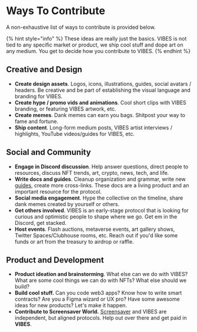 # Ways To Contribute

A non-exhaustive list of ways to contribute is provided below.

{% hint style="info" %}
These ideas are really just the basics. VIBES is not tied to any specific market or product, we ship cool stuff and dope art on any medium. You get to decide how you contribute to VIBES.
{% endhint %}

## Creative and Design

* **Create design assets**. Logos, icons, illustrations, guides, social avatars / headers. Be creative and be part of establishing the visual language and branding for VIBES.
* **Create hype / promo vids and animations**. Cool short clips with VIBES branding, or featuring VIBES artwork, etc.
* **Create memes**. Dank memes can earn you bags. Shitpost your way to fame and fortune.
* **Ship content**. Long-form medium posts, VIBES artist interviews / highlights, YouTube videos/guides for VIBES, etc. 

## Social and Community

* **Engage in Discord discussion**. Help answer questions, direct people to resources, discuss NFT trends, art, crypto, news, tech, and life.
* **Write docs and guides**. Cleanup organization and grammar, write new [guides](../../resources/guides/), create more cross-links. These docs are a living product and an important resource for the protocol.
* **Social media engagement**. Hype the collective on the timeline, share dank memes created by yourself or others. 
* **Get others involved**. VIBES is an early-stage protocol that is looking for curious and optimistic people to shape where we go. Get em in the Discord, get stacked.
* **Host events**. Flash auctions, metaverse events, art gallery shows, Twitter Spaces/Clubhouse rooms, etc. Reach out if you'd like some funds or art from the treasury to airdrop or raffle. 

## Product and Development

* **Product ideation and brainstorming**. What else can we do with VIBES? What are some cool things we can do with NFTs? What else should we build?
* **Build cool stuff.** Can you code web3 apps? Know how to write smart contracts? Are you a Figma wizard or UX pro? Have some awesome ideas for new products? Let's make it happen.
* **Contribute to Screensaver World.** [Screensaver](https://screensaver.world) and VIBES are independent, but aligned protocols. Help out over there and get paid in **VIBES**.



